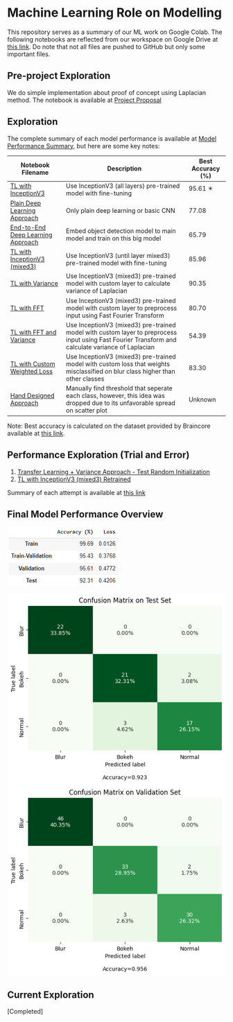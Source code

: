 # Machine Learning Role on Modelling

This repository serves as a summary of our ML work on Google Colab. The following notebooks are reflected from our workspace on Google Drive at [this link](https://drive.google.com/drive/folders/1RGJoxtWvnND563kQw57r1kUIIQe5HLzu). Do note that not all files are pushed to GitHub but only some important files.

## Pre-project Exploration
We do simple implementation about proof of concept using Laplacian method. The notebook is available at [Project Proposal](https://github.com/Bangkit-Capstone-C241-BB01/BlurOrBokeh_ML_All/blob/main/Project_Proposal.ipynb)

## Exploration
The complete summary of each model performance is available at [Model Performance Summary](https://github.com/Bangkit-Capstone-C241-BB01/BlurOrBokeh_ML_All/blob/main/%5B0%5D_Model_Performance_Summary.ipynb), but here are some key notes:

| Notebook Filename | Description | Best Accuracy (%) |
|-----------------|-----------------|-----------------|
| [TL with InceptionV3](https://github.com/Bangkit-Capstone-C241-BB01/BlurOrBokeh_ML_All/blob/main/TL_with_InceptionV3.ipynb) | Use InceptionV3 (all layers) pre-trained model with fine-tuning | 95.61 ✴️ |
| [Plain Deep Learning Approach](https://github.com/Bangkit-Capstone-C241-BB01/BlurOrBokeh_ML_All/blob/main/Plain_Deep_Learning_Approach.ipynb) | Only plain deep learning or basic CNN | 77.08 |
| [End-to-End Deep Learning Approach](https://github.com/Bangkit-Capstone-C241-BB01/BlurOrBokeh_ML_All/blob/main/End_to_End_Deep_Learning_Approach.ipynb) | Embed object detection model to main model and train on this big model | 65.79 |
| [TL with InceptionV3 (mixed3)](https://github.com/Bangkit-Capstone-C241-BB01/BlurOrBokeh_ML_All/blob/main/TL_with_InceptionV3_(mixed3).ipynb) | Use InceptionV3 (until layer mixed3) pre-trained model with fine-tuning | 85.96 |
| [TL with Variance](https://github.com/Bangkit-Capstone-C241-BB01/BlurOrBokeh_ML_All/blob/main/TL_with_Variance.ipynb) | Use InceptionV3 (mixed3) pre-trained model with custom layer to calculate variance of Laplacian | 90.35 |
| [TL with FFT](https://github.com/Bangkit-Capstone-C241-BB01/BlurOrBokeh_ML_All/blob/main/TL_with_FFT.ipynb) | Use InceptionV3 (mixed3) pre-trained model with custom layer to preprocess input using Fast Fourier Transform | 80.70 |
| [TL with FFT and Variance](https://github.com/Bangkit-Capstone-C241-BB01/BlurOrBokeh_ML_All/blob/main/TL_with_FFT_and_Variance.ipynb) | Use InceptionV3 (mixed3) pre-trained model with custom layer to preprocess input using Fast Fourier Transform and calculate variance of Laplacian | 54.39 |
| [TL with Custom Weighted Loss](https://github.com/Bangkit-Capstone-C241-BB01/BlurOrBokeh_ML_All/blob/main/TL_with_Custom_Weighted_Loss.ipynb) | Use InceptionV3 (mixed3) pre-trained model with custom loss that weights misclassified on blur class higher than other classes | 83.30 |
| [Hand Designed Approach](https://github.com/Bangkit-Capstone-C241-BB01/BlurOrBokeh_ML_All/blob/main/Hand_Designed_Approach.ipynb) | Manually find threshold that seperate each class, however, this idea was dropped due to its unfavorable spread on scatter plot | Unknown |

Note: Best accuracy is calculated on the dataset provided by Braincore available at [this link](https://drive.google.com/drive/u/5/folders/1clhOFdWTYSxA_DwNp-4_B9NvYzizU856).

## Performance Exploration (Trial and Error)
1. [Transfer Learning + Variance Approach - Test Random Initialization](https://github.com/Bangkit-Capstone-C241-BB01/BlurOrBokeh_ML_All/blob/main/Transfer_Learning_%2B_Variance_Approach_Test_Random_Initialization.ipynb)
2. [TL with InceptionV3 (mixed3) Retrained](https://github.com/Bangkit-Capstone-C241-BB01/BlurOrBokeh_ML_All/blob/main/TL_with_InceptionV3_(mixed3)_Retrained.ipynb)

Summary of each attempt is available at [this link](https://docs.google.com/document/d/1_wMoe67zms_sX22tSYWRSqcihyM6Hmtmuvmzmk9k07Q)

## Final Model Performance Overview
![Accuracy and Loss](https://github.com/Bangkit-Capstone-C241-BB01/BlurOrBokeh_ML_All/blob/main/Images/Accuracy%20and%20Loss.png)

![Confusion Matrix on Test Set](https://github.com/Bangkit-Capstone-C241-BB01/BlurOrBokeh_ML_All/blob/main/Images/Confusion%20Matrix%20on%20Test%20Set.png)
![Confusion Matrix on Validation Set](https://github.com/Bangkit-Capstone-C241-BB01/BlurOrBokeh_ML_All/blob/main/Images/Confusion%20Matrix%20on%20Validation%20Set.png)

## Current Exploration
[Completed]
